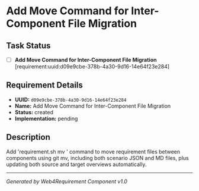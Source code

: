 # Add Move Command for Inter-Component File Migration

## Task Status
- [ ] **Add Move Command for Inter-Component File Migration** [requirement:uuid:d09e9cbe-378b-4a30-9d16-14e64f23e284]

## Requirement Details

- **UUID:** `d09e9cbe-378b-4a30-9d16-14e64f23e284`
- **Name:** Add Move Command for Inter-Component File Migration
- **Status:** created
- **Implementation:** pending

## Description

Add 'requirement.sh mv <uuid> <target-component-path>' command to move requirement files between components using git mv, including both scenario JSON and MD files, plus updating both source and target overviews automatically.

---

*Generated by Web4Requirement Component v1.0*